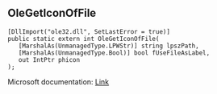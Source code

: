 ## OleGetIconOfFile

```
[DllImport("ole32.dll", SetLastError = true)]
public static extern int OleGetIconOfFile(
   [MarshalAs(UnmanagedType.LPWStr)] string lpszPath,
   [MarshalAs(UnmanagedType.Bool)] bool fUseFileAsLabel,
   out IntPtr phicon
);
```

Microsoft documentation: [Link](https://docs.microsoft.com/en-us/windows/win32/api/ole2/nf-ole2-olegeticonoffile)
